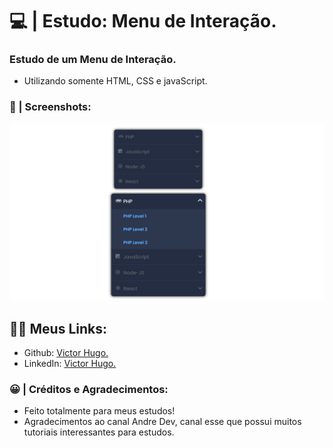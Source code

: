# 💻 | Estudo: Menu de Interação.

### Estudo de um Menu de Interação.

- Utilizando somente HTML, CSS e javaScript.

### 📸 | Screenshots: 

![preview img](/preview.png)

## 👩‍💻 Meus Links:

- Github: [Victor Hugo.](https://github.com/torugo99)
- LinkedIn: [Victor Hugo.](https://www.linkedin.com/in/victor-hugo99/)

### 😀 | Créditos e Agradecimentos:

- Feito totalmente para meus estudos!
- Agradecimentos ao canal Andre Dev, canal esse que possui muitos tutoriais interessantes para estudos.
